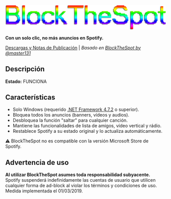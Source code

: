 <img src="https://github.com/bitasuperactive/BlockTheSpot-C-Sharp/blob/master/doc/logo.png">

**Con un solo clic, no más anuncios en Spotify.**

[Descargas y Notas de Publicación](https://github.com/bitasuperactive/BlockTheSpot-C-Sharp/releases) | *Basado en [BlockTheSpot by @master131](https://github.com/master131/BlockTheSpot)*

## Descripción
**Estado:** FUNCIONA

## Características
- Solo Windows (requerido [.NET Framework 4.7.2](https://dotnet.microsoft.com/en-us/download/dotnet-framework/thank-you/net472-web-installer) o superior).
- Bloquea todos los anuncios (banners, vídeos y audios).
- Desbloquea la función "saltar" para cualquier canción.
- Mantiene las funcionalidades de lista de amigos, vídeo vertical y rádio.
- Restablece Spotify a su estado original y lo actualiza automáticamente.

:warning: BlockTheSpot no es compatible con la versión Microsoft Store de Spotify.


## Advertencia de uso
**Al utilizar BlockTheSpot asumes toda responsabilidad subyacente.**    
Spotify suspenderá indefinidamente las cuentas de usuario que utilicen cualquier forma de ad-block al violar los términos y condiciones de uso. Medida implementada el 01/03/2019.
